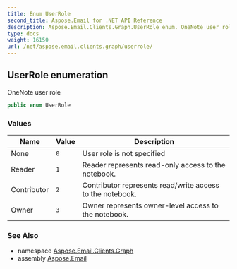 ```yaml
---
title: Enum UserRole
second_title: Aspose.Email for .NET API Reference
description: Aspose.Email.Clients.Graph.UserRole enum. OneNote user role
type: docs
weight: 16150
url: /net/aspose.email.clients.graph/userrole/
---
```

## UserRole enumeration

OneNote user role

```csharp
public enum UserRole
```

### Values

| Name | Value | Description |
| --- | --- | --- |
| None | `0` | User role is not specified |
| Reader | `1` | Reader represents read-only access to the notebook. |
| Contributor | `2` | Contributor represents read/write access to the notebook. |
| Owner | `3` | Owner represents owner-level access to the notebook. |

### See Also

* namespace [Aspose.Email.Clients.Graph](../../aspose.email.clients.graph/)
* assembly [Aspose.Email](../../)


